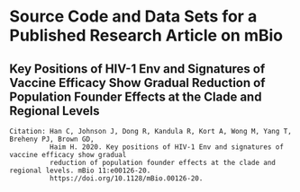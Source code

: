 # Source Code and Data Sets for a Published Research Article on mBio

## Key Positions of HIV-1 Env and Signatures of Vaccine Efficacy Show Gradual Reduction of Population Founder Effects at the Clade and Regional Levels 
    Citation: Han C, Johnson J, Dong R, Kandula R, Kort A, Wong M, Yang T, Breheny PJ, Brown GD,
              Haim H. 2020. Key positions of HIV-1 Env and signatures of vaccine efficacy show gradual
              reduction of population founder effects at the clade and regional levels. mBio 11:e00126-20.
              https://doi.org/10.1128/mBio.00126-20.
